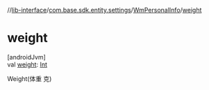//[lib-interface](../../../index.md)/[com.base.sdk.entity.settings](../index.md)/[WmPersonalInfo](index.md)/[weight](weight.md)

# weight

[androidJvm]\
val [weight](weight.md): [Int](https://kotlinlang.org/api/latest/jvm/stdlib/kotlin/-int/index.html)

Weight(体重 克)
